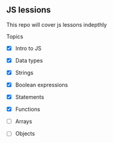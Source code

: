 ## JS lessions

This repo will cover js lessons indepthly

Topics

-   [x] Intro to JS

-   [x] Data types

-   [x] Strings

-   [x] Boolean expressions

-   [x] Statements

-   [x] Functions

-   [ ] Arrays

-   [ ] Objects
